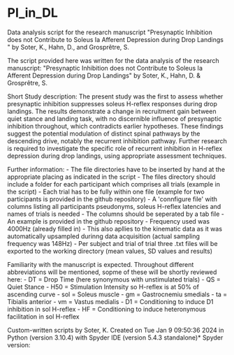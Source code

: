 # PI_in_DL
Data analysis script for the research manuscript "Presynaptic Inhibition does not Contribute to Soleus Ia Afferent Depression during Drop Landings " by Soter, K., Hahn, D., and Grosprêtre, S.

The script provided here was written for the data analysis of the research manuscript:
    "Presynaptic Inhibition does not Contribute to Soleus 
     Ia Afferent Depression during Drop Landings" 
     by Soter, K., Hahn, D. & Grosprêtre, S.

Short Study description:
    The present study was the first to assess whether presynaptic inhibition 
    suppresses soleus H-reflex responses during drop landings. The results 
    demonstrate a change in recruitment gain between quiet stance and landing 
    task, with no discernible influence of presynaptic inhibition throughout, 
    which contradicts earlier hypotheses. These findings suggest the potential
    modulation of distinct spinal pathways by the descending drive, notably 
    the recurrent inhibition pathway. Further research is required to 
    investigate the specific role of recurrent inhibition in H-reflex 
    depression during drop landings, using appropriate assessment techniques.

Further information:
    - The file directories have to be inserted by hand at the appropriate placing
      as indicated in the script
	- The files directory should include a folder for each participant which
	  comprises all trials (example in the script)
	- Each trial has to be fully within one file (example for two participants
	  is provided in the github repository)
    - A 'connfigure file' with columns listing all participants pseudonyms, soleus
      H-reflex latencies and names of trials is needed
	- The columns should be seperated by a tab file
	- An example is provided in the github repository
    - Frequency used was 4000Hz (already filled in)
    - This also apllies to the kinematic data as it was automatically upsampled
      durinng data acquisition (actual sampling frequency was 148Hz)
    - Per subject and trial of trial three .txt files will be exported to 
      the working directory (mean values, SD values and results)

Familiarity with the manuscript is expected. Throughout different abbreviations
will be mentioned, sopme of these will be shortly reviewed here:
    - DT    = Drop Time (here synonymous with unstimulated trials)
    - QS    = Quiet Stance
    - H50   = Stimulation Intensity so H-reflex is at 50% of ascending curve
    - sol   = Soleus muscle
    - gm    = Gastrocnemiu smedials
    - ta    = Tibialis anterior
    - vm    = Vastus medialis
    - D1    = Conditioning to induce D1 inhibition in sol H-reflex
    - HF    = Conditioning to induce heteronymous facilitation in sol H-reflex

Custom-written scripts by Soter, K.
Created on Tue Jan  9 09:50:36 2024 in Python (version 3.10.4) 
with Spyder IDE (version 5.4.3 standalone)* Spyder version: 
